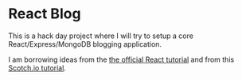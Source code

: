 # React Blog

This is a hack day project where I will try to setup a core React/Express/MongoDB blogging application.

I am borrowing ideas from the [the official React tutorial](http://facebook.github.io/react/docs/tutorial.html) and from this [Scotch.io tutorial](https://scotch.io/tutorials/build-a-real-time-twitter-stream-with-node-and-react-js).
